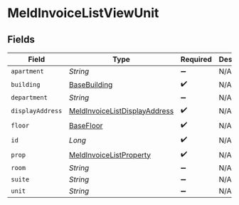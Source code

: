 # MeldInvoiceListViewUnit


## Fields

| Field                                                                                 | Type                                                                                  | Required                                                                              | Description                                                                           |
| ------------------------------------------------------------------------------------- | ------------------------------------------------------------------------------------- | ------------------------------------------------------------------------------------- | ------------------------------------------------------------------------------------- |
| `apartment`                                                                           | *String*                                                                              | :heavy_minus_sign:                                                                    | N/A                                                                                   |
| `building`                                                                            | [BaseBuilding](../../models/shared/BaseBuilding.md)                                   | :heavy_check_mark:                                                                    | N/A                                                                                   |
| `department`                                                                          | *String*                                                                              | :heavy_minus_sign:                                                                    | N/A                                                                                   |
| `displayAddress`                                                                      | [MeldInvoiceListDisplayAddress](../../models/shared/MeldInvoiceListDisplayAddress.md) | :heavy_check_mark:                                                                    | N/A                                                                                   |
| `floor`                                                                               | [BaseFloor](../../models/shared/BaseFloor.md)                                         | :heavy_check_mark:                                                                    | N/A                                                                                   |
| `id`                                                                                  | *Long*                                                                                | :heavy_check_mark:                                                                    | N/A                                                                                   |
| `prop`                                                                                | [MeldInvoiceListProperty](../../models/shared/MeldInvoiceListProperty.md)             | :heavy_check_mark:                                                                    | N/A                                                                                   |
| `room`                                                                                | *String*                                                                              | :heavy_minus_sign:                                                                    | N/A                                                                                   |
| `suite`                                                                               | *String*                                                                              | :heavy_minus_sign:                                                                    | N/A                                                                                   |
| `unit`                                                                                | *String*                                                                              | :heavy_minus_sign:                                                                    | N/A                                                                                   |